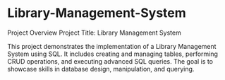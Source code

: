 # Library-Management-System 
Project Overview
Project Title: Library Management System


This project demonstrates the implementation of a Library Management System using SQL. It includes creating and managing tables, performing CRUD operations, and executing advanced SQL queries. The goal is to showcase skills in database design, manipulation, and querying.
